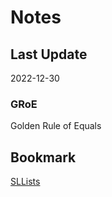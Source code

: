 # Notes

## Last Update

2022-12-30

### GRoE

Golden Rule of Equals

## Bookmark

[SLLists](https://joshhug.gitbooks.io/hug61b/content/chap2/chap22.html)
